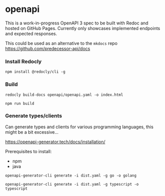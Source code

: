 # openapi

This is a work-in-progress OpenAPI 3 spec to be built with Redoc and hosted on GitHub Pages. Currently only showcases implemented endpoints and expected responses.

This could be used as an alternative to the `mkdocs` repo https://github.com/predecessor-api/docs

### Install Redocly

```
npm install @redocly/cli -g
```

### Build

```
redocly build-docs openapi/openapi.yaml -o index.html
```

```
npm run build
```

### Generate types/clients

Can generate types and clients for various programming languages, this might be a bit excessive...

https://openapi-generator.tech/docs/installation/

Prerequisites to install:

- npm
- java

```
openapi-generator-cli generate -i dist.yaml -g go -o golang
```

```
openapi-generator-cli generate -i dist.yaml -g typescript -o typescript
```
